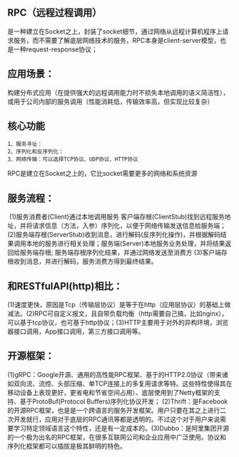 ## RPC（远程过程调用）
是一种建立在Socket之上，封装了socket细节，通过网络从远程计算机程序上请求服务，而不需要了解底层网络技术的服务，RPC本身是client-server模型，也是一种request-response协议；

## 应用场景：
构建分布式应用（在提供强大的远程调用能力时不损失本地调用的语义简洁性），或用于公司内部的服务调用（性能消耗低，传输效率高，但实现比较复杂）

## 核心功能
    1、服务寻址：
    2、序列化和反序列化：
    3、网络传输：可以选择TCP协议、UDP协议、HTTP协议
RPC是建立在Socket之上的，它比socket需要更多的网络和系统资源

## 服务流程：
​    (1)服务消费者(Client)通过本地调用服务
​       客户端存根(ClientStub)找到远程服务地址，并将请求信息（方法，入参）序列化，以便于网络传输发送信息给服务端；
​    (2)服务端存根(ServerStub)收到消息，进行解码(反序列化操作)，并根据解码结果调用本地的服务进行相关处理；
​       服务端(Server)本地服务业务处理，并将结果返回给服务端存根;
​       服务端存根序列化结果，并通过网络发送至消费方
​    (3)客户端存根收到消息，并进行解码，服务消费方得到最终结果。
​    
## 和RESTfulAPI(http)相比：
​    (1)速度更快，原因是Tcp（传输层协议）是等于在http（应用层协议）的基础上做减法。
​    (2)RPC可自定义报文，且自带负载均衡（http需要自己搞，比如nginx），可以基于tcp协议，也可基于http协议；
​    (3)HTTP主要用于对外的异构环境，浏览器接口调用，App接口调用，第三方接口调用等。
​    
## 开源框架：
​    (1)gRPC：Google开源、通用的高性能RPC框架、基于的HTTP2.0协议（带来诸如双向流、流控、头部压缩、单TCP连接上的多复用请求等特。这些特性使得其在移动设备上表现更好，更省电和节省空间占用）、底层使用到了Netty框架的支持、基于ProtoBuf(Protocol Buffers)序列化协议开发；
​    (2)Thrift：是Facebook的开源RPC框架，也是是一个跨语言的服务开发框架。用户只要在其之上进行二次开发就行，应用对于底层的RPC通讯等都是透明的。不过这个对于用户来说需要学习特定领域语言这个特性，还是有一定成本的。
​    (3)Dubbo：是阿里集团开源的一个极为出名的RPC框架，在很多互联网公司和企业应用中广泛使用。协议和序列化框架都可以插拔是极其鲜明的特色。